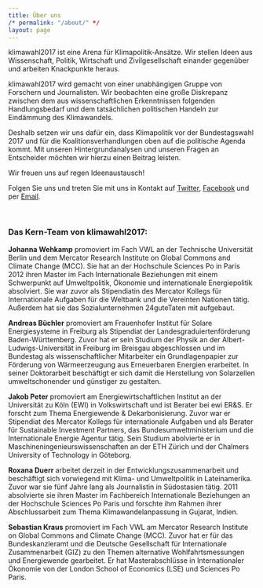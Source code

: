 ```yaml
---
title: Über uns
/* permalink: "/about/" */
layout: page
---
```


klimawahl2017 ist eine Arena für Klimapolitik-Ansätze. Wir stellen Ideen aus Wissenschaft, Politik, Wirtschaft und Zivilgesellschaft einander gegenüber und arbeiten Knackpunkte heraus.

klimawahl2017 wird gemacht von einer unabhängigen Gruppe von Forschern und Journalisten. Wir beobachten eine große Diskrepanz zwischen dem aus wissenschaftlichen Erkenntnissen folgenden Handlungsbedarf und dem tatsächlichen politischen Handeln zur Eindämmung des Klimawandels. 

Deshalb setzen wir uns dafür ein, dass Klimapolitik vor der Bundestagswahl 2017 und für die Koalitionsverhandlungen oben auf die politische Agenda kommt. Mit unseren Hintergrundanalysen und unseren Fragen an Entscheider möchten wir hierzu einen Beitrag leisten.

Wir freuen uns auf regen Ideenaustausch!

Folgen Sie uns und treten Sie mit uns in Kontakt auf [Twitter](https://twitter.com/klimawahl), [Facebook](https://www.facebook.com/klimawahl) und per [Email](info@klimawahl2017.de).

<br>


### Das Kern-Team von klimawahl2017:

<strong id="jw">Johanna Wehkamp</strong> promoviert im Fach VWL an der Technische Universität Berlin und dem Mercator Research Institute on Global Commons and Climate Change (MCC).  Sie hat an der Hochschule Sciences Po in Paris 2012 ihren Master im Fach Internationale Beziehungen mit einem Schwerpunkt auf Umweltpolitik, Ökonomie und internationale Energiepolitik absolviert. Sie war zuvor als Stipendiatin des Mercator Kollegs für Internationale Aufgaben für die Weltbank und die Vereinten Nationen tätig. Außerdem hat sie das Sozialunternehmen 24guteTaten mit aufgebaut.

<strong id="ab">Andreas Büchler</strong> promoviert am Frauenhofer Institut für Solare Energiesysteme in Freiburg als Stipendiat der Landesgraduiertenförderung Baden-Württemberg. Zuvor hat er sein Studium der Physik an der Albert-Ludwigs-Universität in Freiburg im Breisgau abgeschlossen und im Bundestag als wissenschaftlicher Mitarbeiter ein Grundlagenpapier zur Förderung von Wärmeerzeugung aus Erneuerbaren Energien erarbeitet. In seiner Doktorarbeit beschäftigt er sich damit die Herstellung von Solarzellen umweltschonender und günstiger zu gestalten.
 
<strong id="jp">Jakob Peter</strong> promoviert am Energiewirtschaftlichen Institut an der Universität zu Köln (EWI) in Volkswirtschaft und ist Berater bei ewi ER&S. Er forscht zum Thema Energiewende & Dekarbonisierung. Zuvor war er Stipendiat des Mercator Kollegs für internationale Aufgaben und als Berater für Sustainable Investment Partners, das Bundesumweltministerium und die Internationale Energie Agentur tätig. Sein Studium abolvierte er in Maschineningenieurswissenschaften an der ETH Zürich und der Chalmers University of Technology in Göteborg.

<strong id="rd">Roxana Duerr</strong> arbeitet derzeit in der Entwicklungszusammenarbeit und beschäftigt sich vorwiegend mit Klima- und Umweltpolitik in Lateinamerika. Zuvor war sie fünf Jahre lang als Journalistin in Südostasien tätig. 2011 absolvierte sie ihren Master im Fachbereich Internationale Beziehungen an der Hochschule Sciences Po Paris und forschte ihm Rahmen ihrer Abschlussarbeit zum Thema Klimawandelanpassung in Gujarat, Indien.
 
<strong id="sk">Sebastian Kraus</strong> promoviert im Fach VWL am Mercator Research Institute on Global Commons and Climate Change (MCC). Zuvor hat er für das Bundeskanzleramt und die Deutsche Gesellschaft für Internationale Zusammenarbeit (GIZ) zu den Themen alternative Wohlfahrtsmessungen und Energiewende gearbeitet. Er hat Masterabschlüsse in Internationaler Ökonomie von der London School of Economics (LSE) und Sciences Po Paris.
